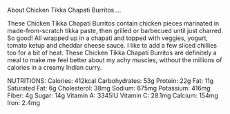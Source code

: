 About Chicken Tikka Chapati Burritos....

These Chicken Tikka Chapati Burritos contain chicken pieces marinated in made-from-scratch tikka paste, then grilled or barbecued until just charred. So good! All wrapped up in a chapati and topped with veggies, yogurt, tomato ketup and cheddar cheese sauce. I like to add a few sliced chillies too for a bit of heat. These Chicken Tikka Chapati Burritos are definitely a meal to make me feel better about my achy muscles, without the millions of calories in a creamy Indian curry. 

NUTRITIONS:
Calories: 412kcal
Carbohydrates: 53g
Protein: 22g
Fat: 11g
Saturated Fat: 6g
Cholesterol: 38mg
Sodium: 675mg
Potassium: 416mg
Fiber: 4g
Sugar: 14g
Vitamin A: 3345IU
Vitamin C: 28.1mg
Calcium: 154mg
Iron: 2.4mg